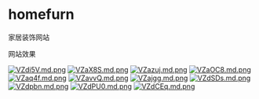 # homefurn
家居装饰网站

网站效果

[![VZdi5V.md.png](https://s2.ax1x.com/2019/05/27/VZdi5V.md.png)](https://imgchr.com/i/VZdi5V)
[![VZaX8S.md.png](https://s2.ax1x.com/2019/05/27/VZaX8S.md.png)](https://imgchr.com/i/VZaX8S)
[![VZazuj.md.png](https://s2.ax1x.com/2019/05/27/VZazuj.md.png)](https://imgchr.com/i/VZazuj)
[![VZaOC8.md.png](https://s2.ax1x.com/2019/05/27/VZaOC8.md.png)](https://imgchr.com/i/VZaOC8)
[![VZaq4f.md.png](https://s2.ax1x.com/2019/05/27/VZaq4f.md.png)](https://imgchr.com/i/VZaq4f)
[![VZavvQ.md.png](https://s2.ax1x.com/2019/05/27/VZavvQ.md.png)](https://imgchr.com/i/VZavvQ)
[![VZajgg.md.png](https://s2.ax1x.com/2019/05/27/VZajgg.md.png)](https://imgchr.com/i/VZajgg)
[![VZdSDs.md.png](https://s2.ax1x.com/2019/05/27/VZdSDs.md.png)](https://imgchr.com/i/VZdSDs)
[![VZdpbn.md.png](https://s2.ax1x.com/2019/05/27/VZdpbn.md.png)](https://imgchr.com/i/VZdpbn)
[![VZdPU0.md.png](https://s2.ax1x.com/2019/05/27/VZdPU0.md.png)](https://imgchr.com/i/VZdPU0)
[![VZdCEq.md.png](https://s2.ax1x.com/2019/05/27/VZdCEq.md.png)](https://imgchr.com/i/VZdCEq)
